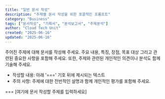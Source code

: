 ```yaml
---
title: "일반 문서 작성"
description: "주제별 문서 작성을 위한 포괄적인 프롬프트"
category: "Business"
tags: ["문서작성", "기획서", "분석보고서", "주제분석"]
author: "Cloud Tech Unit"
created: "2025-06-16"
updated: "2025-06-16"
---
```


주어진 주제에 대해 문서를 작성해 주세요. 주요 내용, 특징, 장점, 목표 대상 그리고 관련된 중요한 사항을 포함해 주세요. 또한, 주제와 관련된 개인적인 의견이나 분석도 함께 기술해 주세요.

* 작성할 내용: 아래 '===' 기호 뒤에 제시되는 텍스트
* 주의 사항: 주제에 대한 전반적인 설명과 함께 개인적인 평가를 포함해 주세요.

===
[여기에 문서 작성할 주제를 입력하세요]
